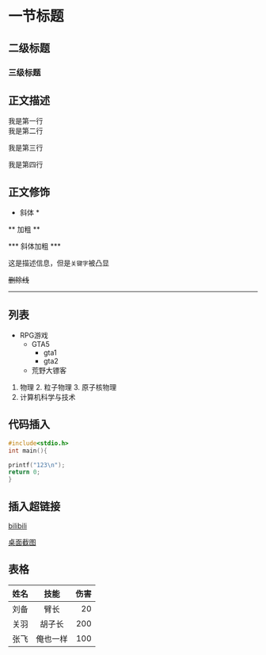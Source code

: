# 一节标题
## 二级标题
### 三级标题

## 正文描述
我是第一行<br>
我是第二行

我是第三行<br>

我是第四行

## 正文修饰
* 斜体 *

** 加粗 **

*** 斜体加粗 ***

这是描述信息，但是`关键字`被凸显

~~删除线~~

*****

## 列表
* RPG游戏
  * GTA5
    * gta1
    * gta2
  * 荒野大镖客

1. 物理
    2. 粒子物理
    3. 原子核物理
2. 计算机科学与技术

## 代码插入
``` c
#include<stdio.h>
int main(){

printf("123\n");
return 0;
}
```

## 插入超链接

[bilibili](https://www.bilibili.com "点击进入B站")

[桌面截图](https://ts2.cn.mm.bing.net/th?id=OIP-C.RPSxv5isWsNFJ7SMoChHKwHaHa&w=250&h=250&c=8&rs=1&qlt=90&o=6&dpr=1.3&pid=3.1&rm=2 "点击")


## 表格

姓名|技能|伤害
--|:--:|--:
刘备|臂长|20
关羽|胡子长|200
张飞|俺也一样|100


